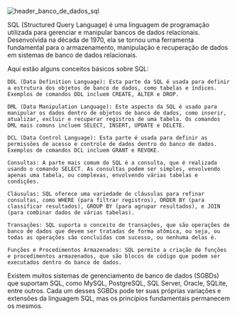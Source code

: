 

![header_banco_de_dados_sql](https://github.com/Samuel-Oliveira-saturno/banco-de-dados/assets/120234429/1ea8d92d-b977-4df7-b458-6d22d794cdd0)




SQL (Structured Query Language) é uma linguagem de programação utilizada para gerenciar e manipular bancos de dados relacionais. Desenvolvida na década de 1970, ela se tornou uma ferramenta fundamental para o armazenamento, manipulação e recuperação de dados em sistemas de banco de dados relacionais.

Aqui estão alguns conceitos básicos sobre SQL:

    DDL (Data Definition Language): Esta parte da SQL é usada para definir a estrutura dos objetos de banco de dados, como tabelas e índices. Exemplos de comandos DDL incluem CREATE, ALTER e DROP.

    DML (Data Manipulation Language): Este aspecto da SQL é usado para manipular os dados dentro de objetos de banco de dados, como inserir, atualizar, excluir e recuperar registros de uma tabela. Os comandos DML mais comuns incluem SELECT, INSERT, UPDATE e DELETE.

    DCL (Data Control Language): Esta parte é usada para definir as permissões de acesso e controle de dados dentro do banco de dados. Exemplos de comandos DCL incluem GRANT e REVOKE.

    Consultas: A parte mais comum do SQL é a consulta, que é realizada usando o comando SELECT. As consultas podem ser simples, envolvendo apenas uma tabela, ou complexas, envolvendo várias tabelas e condições.

    Cláusulas: SQL oferece uma variedade de cláusulas para refinar consultas, como WHERE (para filtrar registros), ORDER BY (para classificar resultados), GROUP BY (para agrupar resultados), e JOIN (para combinar dados de várias tabelas).

    Transações: SQL suporta o conceito de transações, que são operações de banco de dados que devem ser tratadas de forma atômica, ou seja, ou todas as operações são concluídas com sucesso, ou nenhuma delas é.

    Funções e Procedimentos Armazenados: SQL permite a criação de funções e procedimentos armazenados, que são blocos de código que podem ser executados dentro do banco de dados.

Existem muitos sistemas de gerenciamento de banco de dados (SGBDs) que suportam SQL, como MySQL, PostgreSQL, SQL Server, Oracle, SQLite, entre outros. Cada um desses SGBDs pode ter suas próprias variações e extensões da linguagem SQL, mas os princípios fundamentais permanecem os mesmos.
